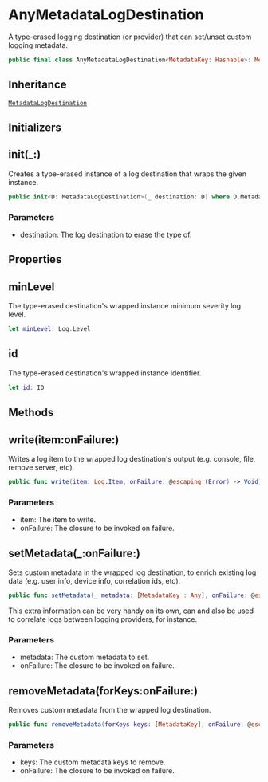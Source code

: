 # AnyMetadataLogDestination

A type-erased logging destination (or provider) that can set/unset custom logging metadata.

``` swift
public final class AnyMetadataLogDestination<MetadataKey: Hashable>: MetadataLogDestination
```

## Inheritance

[`MetadataLogDestination`](MetadataLogDestination)

## Initializers

## init(\_:)

Creates a type-erased instance of a log destination that wraps the given instance.

``` swift
public init<D: MetadataLogDestination>(_ destination: D) where D.MetadataKey == MetadataKey
```

### Parameters

  - destination: The log destination to erase the type of.

## Properties

## minLevel

The type-erased destination's wrapped instance minimum severity log level.

``` swift
let minLevel: Log.Level
```

## id

The type-erased destination's wrapped instance identifier.

``` swift
let id: ID
```

## Methods

## write(item:onFailure:)

Writes a log item to the wrapped log destination's output (e.g. console, file, remove server, etc).

``` swift
public func write(item: Log.Item, onFailure: @escaping (Error) -> Void)
```

### Parameters

  - item: The item to write.
  - onFailure: The closure to be invoked on failure.

## setMetadata(\_:onFailure:)

Sets custom metadata in the wrapped log destination, to enrich existing log data (e.g. user info, device info,
correlation ids, etc).

``` swift
public func setMetadata(_ metadata: [MetadataKey : Any], onFailure: @escaping (Error) -> Void)
```

This extra information can be very handy on its own, can and also be used to correlate logs between logging
providers, for instance.

### Parameters

  - metadata: The custom metadata to set.
  - onFailure: The closure to be invoked on failure.

## removeMetadata(forKeys:onFailure:)

Removes custom metadata from the wrapped log destination.

``` swift
public func removeMetadata(forKeys keys: [MetadataKey], onFailure: @escaping (Error) -> Void)
```

### Parameters

  - keys: The custom metadata keys to remove.
  - onFailure: The closure to be invoked on failure.
